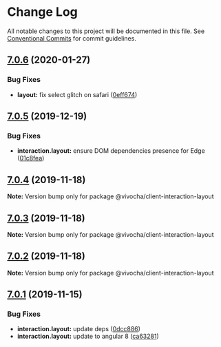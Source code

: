 # Change Log

All notable changes to this project will be documented in this file.
See [Conventional Commits](https://conventionalcommits.org) for commit guidelines.

## [7.0.6](https://github.com/vivocha/widgets/compare/@vivocha/client-interaction-layout@7.0.5...@vivocha/client-interaction-layout@7.0.6) (2020-01-27)


### Bug Fixes

* **layout:** fix select glitch on safari ([0eff674](https://github.com/vivocha/widgets/commit/0eff67487efc3f699c904a026528fd9135d67d49))





## [7.0.5](https://github.com/vivocha/widgets/compare/@vivocha/client-interaction-layout@7.0.4...@vivocha/client-interaction-layout@7.0.5) (2019-12-19)


### Bug Fixes

* **interaction.layout:** ensure DOM dependencies presence for Edge ([01c8fea](https://github.com/vivocha/widgets/commit/01c8feab476ae43c7a7e2ccb49fed217ead004b3))





## [7.0.4](https://github.com/vivocha/widgets/compare/@vivocha/client-interaction-layout@7.0.3...@vivocha/client-interaction-layout@7.0.4) (2019-11-18)

**Note:** Version bump only for package @vivocha/client-interaction-layout





## [7.0.3](https://github.com/vivocha/widgets/compare/@vivocha/client-interaction-layout@7.0.2...@vivocha/client-interaction-layout@7.0.3) (2019-11-18)

**Note:** Version bump only for package @vivocha/client-interaction-layout





## [7.0.2](https://github.com/vivocha/widgets/compare/@vivocha/client-interaction-layout@7.0.1...@vivocha/client-interaction-layout@7.0.2) (2019-11-18)

**Note:** Version bump only for package @vivocha/client-interaction-layout





## [7.0.1](https://github.com/vivocha/widgets/compare/@vivocha/client-interaction-layout@7.0.0...@vivocha/client-interaction-layout@7.0.1) (2019-11-15)


### Bug Fixes

* **interaction.layout:** update deps ([0dcc886](https://github.com/vivocha/widgets/commit/0dcc8863214eda0ac02d7a1ef8f53f9336072bfa))
* **interaction.layout:** update to angular 8 ([ca63281](https://github.com/vivocha/widgets/commit/ca632818b7e218bc54ecfc9705bfd707825848c4))
